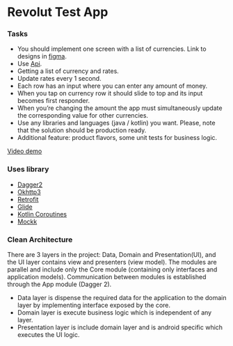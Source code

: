 #  Revolut Test App

### Tasks

- You should implement one screen with a list of currencies. Link to designs in [figma](https://www.figma.com/file/cUsxw4zNAvU47ADDCJemBM/Rates).
- Use [Api](https://revolut.duckdns.org/latest?base=EUR).
- Getting a list of currency and rates.
- Update rates every 1 second.
- Each row has an input where you can enter any amount of money.
- When you tap on currency row it should slide to top and its input becomes first responder.
- When you’re changing the amount the app must simultaneously update the corresponding value for other currencies.
- Use any libraries and languages (java / kotlin) you want. Please, note that the solution should be production ready.
- Additional feature: product flavors, some unit tests for business logic.

[Video demo](https://youtu.be/omcS-6LeKoo)

### Uses library

- [Dagger2](https://github.com/google/dagger)
- [Okhttp3](https://github.com/square/okhttp)
- [Retrofit](https://square.github.io/retrofit/)
- [Glide](https://github.com/bumptech/glide/)
- [Kotlin Coroutines](https://github.com/Kotlin/kotlinx.coroutines/)
- [Mockk](https://mockk.io/)

### Clean Architecture

There are 3 layers in the project: Data, Domain and Presentation(UI), and the UI layer contains view and presenters (view model).
The modules are parallel and include only the Core module (containing only interfaces and application models).
Communication between modules is established through the App module (Dagger 2).

- Data layer is dispense the required data for the application to the domain layer by implementing interface exposed by the core.
- Domain layer is execute business logic which is independent of any layer.
- Presentation layer is include domain layer and is android specific which executes the UI logic.